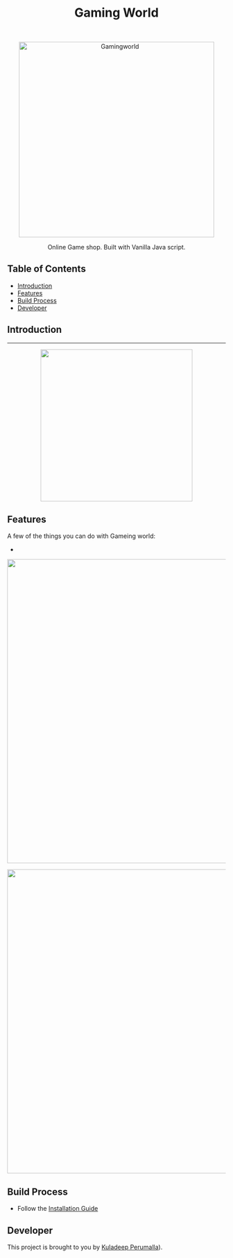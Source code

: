 <h1 align="center"> Gaming World </h1> <br>
<p align="center">
  <a href="https://kuladeepperumalla.github.io/Gaming-world---online-game-shop/">
    <img alt="Gamingworld" title="Gamingworld" src="https://images.unsplash.com/photo-1531390770335-d94a0dacd992?ixlib=rb-4.0.3&ixid=M3wxMjA3fDB8MHxwaG90by1wYWdlfHx8fGVufDB8fHx8fA%3D%3D&auto=format&fit=crop&w=2592&q=80" width="450">
  </a>
</p>

<p align="center">
  Online Game shop. Built with Vanilla Java script.
</p>



## Table of Contents

- [Introduction](#introduction)
- [Features](#features)
- [Build Process](#build-process)
- [Developer](#Developer)





## Introduction



****

<p align="center">
  <img src = "images/Gaming_world_HomeScreen.gif" width=350>
</p>

## Features

A few of the things you can do with Gameing world:

* 

<p align="center">
  <img src = "" width=700>
</p>

<p align="center">
  <img src = "" width=700>
</p>


## Build Process

- Follow the [Installation Guide](https://github.com/kuladeepperumalla) 


## Developer

This project is brought to you by  [Kuladeep Perumalla](https://github.com/kuladeepperumalla)).

